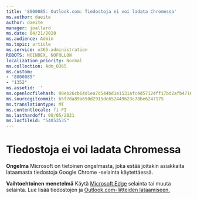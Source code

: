 ```yaml
---
title: '8000085: Outlook.com: Tiedostoja ei voi ladata Chromessa'
ms.author: daeite
author: daeite
manager: joallard
ms.date: 04/21/2020
ms.audience: Admin
ms.topic: article
ms.service: o365-administration
ROBOTS: NOINDEX, NOFOLLOW
localization_priority: Normal
ms.collection: Adm_O365
ms.custom:
- "8000085"
- "1352"
ms.assetid: ''
ms.openlocfilehash: 08eb26cb64d1ea7d544bd1e1531afc4d57124ff17bd2afb471686d066098ce8a
ms.sourcegitcommit: b5f7da89a650d2915dc652449623c78be6247175
ms.translationtype: MT
ms.contentlocale: fi-FI
ms.lasthandoff: 08/05/2021
ms.locfileid: "54053535"
---
```

# <a name="cant-download-files-in-chrome"></a>Tiedostoja ei voi ladata Chromessa

**Ongelma** Microsoft on tietoinen ongelmasta, joka estää joitakin asiakkaita lataamasta tiedostoja Google Chrome -selainta käytettäessä. 

**Vaihtoehtoinen menetelmä** Käytä [Microsoft Edge](https://www.microsoft.com/windows/microsoft-edge) selainta tai muuta selainta.
Lue lisää tiedostojen ja [Outlook.com-liitteiden lataamiseen.](https://support.office.com/article/8d7c1ea7-4e5f-44ce-bb6e-c5fcc92ba9ab?wt.mc_id=Office_Outlook_com_Alchemy)

